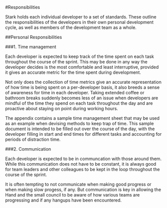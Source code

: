 #Responsibilities

Stark holds each individual developer to a set of standards. These outline the responsibilities of the developers in their own personal development cycle, as well as members of the development team as a whole.

##Personal Responsibilities

###1. Time management

Each developer is expected to keep track of the time spent on each task throughout the course of the sprint. This may be done in any way the developer decides is the most comfortable and least interruptive, provided it gives an accurate metric for the time spent during development.

Not only does the collection of time metrics give an accurate representation of how time is being spent on a per-developer basis, it also breeds a sense of awareness for time in each developer. Taking extended coffee or bathroom breaks suddenly becomes less of an issue when developers are mindful of the time they spend on each task throughout the day and are proactive about staying on point during working hours.

The appendix contains a sample time management sheet that may be used as an example when devising methods to keep trap of time. This sample document is intended to be filled out over the course of the day, with the developer filling in start and end times for different tasks and accounting for periods of distraction time.

###2. Communication

Each developer is expected to be in communcation with those around them. While this communication does not have to be constant, it is always good for team leaders and other colleagues to be kept in the loop throughout the course of the sprint.

It is often tempting to not communicate when making good progress or when making slow progess, if any. But communication is key in allowing the Hand and the small council to be aware of how various teams are progressing and if any hangups have been encountered.